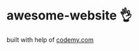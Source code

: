 # awesome-website :ok_hand:                                                                                                                                                                                                                                               
built with help of <a href="http://johnelder.com/">codemy.com</a>
